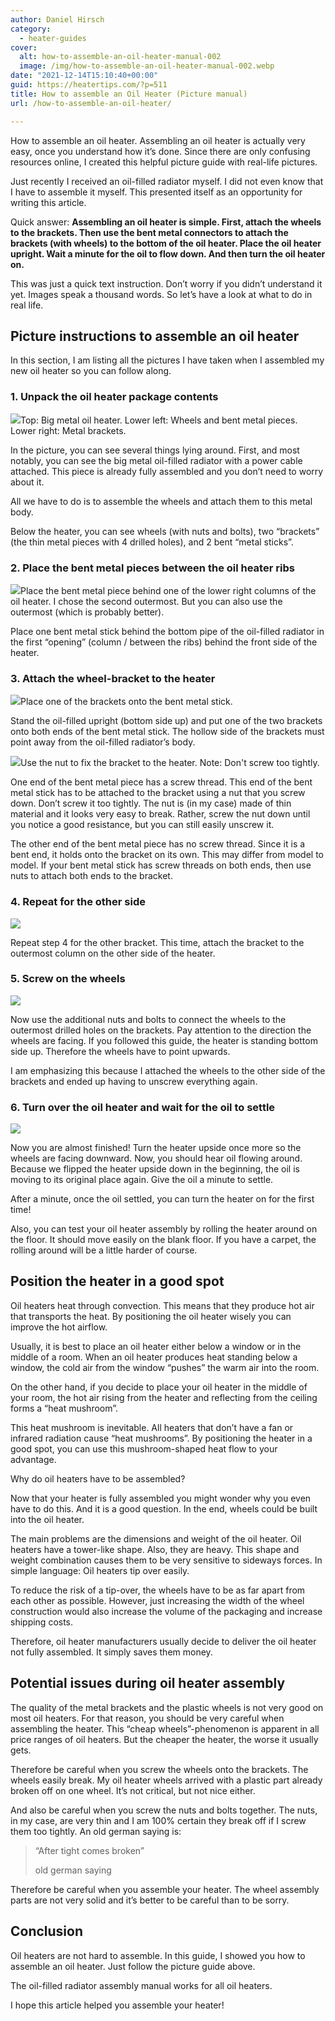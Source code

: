 ```yaml
---
author: Daniel Hirsch
category:
  - heater-guides
cover:
  alt: how-to-assemble-an-oil-heater-manual-002
  image: /img/how-to-assemble-an-oil-heater-manual-002.webp
date: "2021-12-14T15:10:40+00:00"
guid: https://heatertips.com/?p=511
title: How to assemble an Oil Heater (Picture manual)
url: /how-to-assemble-an-oil-heater/

---
```

How to assemble an oil heater. Assembling an oil heater is actually very easy, once you understand how it’s done. Since there are only confusing resources online, I created this helpful picture guide with real-life pictures.

Just recently I received an oil-filled radiator myself. I did not even know that I have to assemble it myself. This presented itself as an opportunity for writing this article.

Quick answer: **Assembling an oil heater is simple. First, attach the wheels to the brackets. Then use the bent metal connectors to attach the brackets (with wheels) to the bottom of the oil heater. Place the oil heater upright. Wait a minute for the oil to flow down. And then turn the oil heater on.**

This was just a quick text instruction. Don’t worry if you didn’t understand it yet. Images speak a thousand words. So let’s have a look at what to do in real life.

## Picture instructions to assemble an oil heater

In this section, I am listing all the pictures I have taken when I assembled my new oil heater so you can follow along.

### 1\. Unpack the oil heater package contents

![](/img/how-to-assemble-an-oil-heater-manual-002.webp)Top: Big metal oil heater. Lower left: Wheels and bent metal pieces. Lower right: Metal brackets.

In the picture, you can see several things lying around. First, and most notably, you can see the big metal oil-filled radiator with a power cable attached. This piece is already fully assembled and you don’t need to worry about it.

All we have to do is to assemble the wheels and attach them to this metal body.

Below the heater, you can see wheels (with nuts and bolts), two “brackets” (the thin metal pieces with 4 drilled holes), and 2 bent “metal sticks”.

### 2\. Place the bent metal pieces between the oil heater ribs

![](/img/how-to-assemble-an-oil-heater-manual-003.webp)Place the bent metal piece behind one of the lower right columns of the oil heater. I chose the second outermost. But you can also use the outermost (which is probably better).

Place one bent metal stick behind the bottom pipe of the oil-filled radiator in the first “opening” (column / between the ribs) behind the front side of the heater.

### 3\. Attach the wheel-bracket to the heater

![](/img/how-to-assemble-an-oil-heater-manual-004.webp)Place one of the brackets onto the bent metal stick.

Stand the oil-filled upright (bottom side up) and put one of the two brackets onto both ends of the bent metal stick. The hollow side of the brackets must point away from the oil-filled radiator’s body.

![](/img/how-to-assemble-an-oil-heater-manual-006.webp)Use the nut to fix the bracket to the heater. Note: Don't screw too tightly.

One end of the bent metal piece has a screw thread. This end of the bent metal stick has to be attached to the bracket using a nut that you screw down. Don’t screw it too tightly. The nut is (in my case) made of thin material and it looks very easy to break. Rather, screw the nut down until you notice a good resistance, but you can still easily unscrew it.

The other end of the bent metal piece has no screw thread. Since it is a bent end, it holds onto the bracket on its own. This may differ from model to model. If your bent metal stick has screw threads on both ends, then use nuts to attach both ends to the bracket.

### 4\. Repeat for the other side

![](/img/how-to-assemble-an-oil-heater-manual-008.webp)

Repeat step 4 for the other bracket. This time, attach the bracket to the outermost column on the other side of the heater.

### 5\. Screw on the wheels

![](/img/how-to-assemble-an-oil-heater-manual-009.webp)

Now use the additional nuts and bolts to connect the wheels to the outermost drilled holes on the brackets. Pay attention to the direction the wheels are facing. If you followed this guide, the heater is standing bottom side up. Therefore the wheels have to point upwards.

I am emphasizing this because I attached the wheels to the other side of the brackets and ended up having to unscrew everything again.

### 6\. Turn over the oil heater and wait for the oil to settle

![](/img/how-to-assemble-an-oil-heater-manual-001-1.webp)

Now you are almost finished! Turn the heater upside once more so the wheels are facing downward. Now, you should hear oil flowing around. Because we flipped the heater upside down in the beginning, the oil is moving to its original place again. Give the oil a minute to settle.

After a minute, once the oil settled, you can turn the heater on for the first time!

Also, you can test your oil heater assembly by rolling the heater around on the floor. It should move easily on the blank floor. If you have a carpet, the rolling around will be a little harder of course.

## Position the heater in a good spot

Oil heaters heat through convection. This means that they produce hot air that transports the heat. By positioning the oil heater wisely you can improve the hot airflow.

Usually, it is best to place an oil heater either below a window or in the middle of a room. When an oil heater produces heat standing below a window, the cold air from the window “pushes” the warm air into the room.

On the other hand, if you decide to place your oil heater in the middle of your room, the hot air rising from the heater and reflecting from the ceiling forms a “heat mushroom”.

This heat mushroom is inevitable. All heaters that don’t have a fan or infrared radiation cause “heat mushrooms”. By positioning the heater in a good spot, you can use this mushroom-shaped heat flow to your advantage.

Why do oil heaters have to be assembled?

Now that your heater is fully assembled you might wonder why you even have to do this. And it is a good question. In the end, wheels could be built into the oil heater.

The main problems are the dimensions and weight of the oil heater. Oil heaters have a tower-like shape. Also, they are heavy. This shape and weight combination causes them to be very sensitive to sideways forces. In simple language: Oil heaters tip over easily.

To reduce the risk of a tip-over, the wheels have to be as far apart from each other as possible. However, just increasing the width of the wheel construction would also increase the volume of the packaging and increase shipping costs.

Therefore, oil heater manufacturers usually decide to deliver the oil heater not fully assembled. It simply saves them money.

## Potential issues during oil heater assembly

The quality of the metal brackets and the plastic wheels is not very good on most oil heaters. For that reason, you should be very careful when assembling the heater. This “cheap wheels”-phenomenon is apparent in all price ranges of oil heaters. But the cheaper the heater, the worse it usually gets.

Therefore be careful when you screw the wheels onto the brackets. The wheels easily break. My oil heater wheels arrived with a plastic part already broken off on one wheel. It’s not critical, but not nice either.

And also be careful when you screw the nuts and bolts together. The nuts, in my case, are very thin and I am 100% certain they break off if I screw them too tightly. An old german saying is:

> “After tight comes broken”
>
> old german saying

Therefore be careful when you assemble your heater. The wheel assembly parts are not very solid and it’s better to be careful than to be sorry.

## Conclusion

Oil heaters are not hard to assemble. In this guide, I showed you how to assemble an oil heater. Just follow the picture guide above.

The oil-filled radiator assembly manual works for all oil heaters.

I hope this article helped you assemble your heater!
